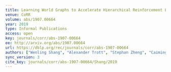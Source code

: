 ```yaml
---
title: Learning World Graphs to Accelerate Hierarchical Reinforcement Learning.
venue: CoRR
volume: abs/1907.00664
year: 2019
type: Informal Publications
access: open
key: journals/corr/abs-1907-00664
ee: http://arxiv.org/abs/1907.00664
url: https://dblp.org/rec/journals/corr/abs-1907-00664
authors: ["Wenling Shang", "Alexander Trott", "Stephan Zheng", "Caiming Xiong", "Richard Socher"]
sync_version: 3
cite_key: journals/corr/abs-1907-00664/Shang/2019
---
```

